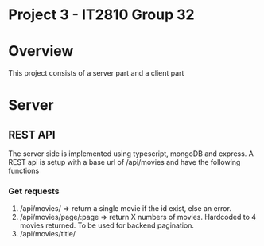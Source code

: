 # Project 3 - IT2810 Group 32

# Overview

This project consists of a server part and a client part

# Server

## REST API

The server side is implemented using typescript, mongoDB and express.
A REST api is setup with a base url of /api/movies and have the following
functions

### Get requests

1. /api/movies/<id> => return a single movie if the id exist, else an error.
2. /api/movies/page/:page => return X numbers of movies. Hardcoded to 4 movies
   returned. To be used for backend pagination.
3. /api/movies/title/<title> => returns all movies with a parial match on a movie query
   using regex to match.
4. /api/movies => returns all movies in database

### Put requests

1. /api/movies/<id> - creates a new movie object based on json data sendt and
   updates an existing movie. Used to write comments and favorite movies to db.

## GraphQL

We decided not to implement GraphQL after learning about both REST API and GraphQL
since REST API was easier to implement and gave us all the functionallity we needed
for this procject.

# Client

The client is build on typescript, redux, bootstrap/reactstrap, react-router and axios.

## State management

State management is done by usage of both redux and react hooks.
Redux is used for handeling the state of movies and pagination. For movies the states that are handled are an array
of all movies we currently are showing the user.

For states limited to local files we have used react hooks to simplifiy the program and to avoid
passing states around that are not necassary to keep in a global store.

## Content and functionallity

1. Search - the user can filter based on a search done by title. The search is querying the backend and the backend
   returns the hits.
2. Presentation of movies with pagination to prepare for handeling of big result of data. This is done in the front end
   for us since.
3. By clicking on the movie more information of that movie is shown.
4. Sorting and filtering - the user can sort all the movies by year, ascending or descending. The user can filter by
   up to three Genres that are accumulative filtered.
5. User generated data that is save to the backend. If a movie is added as a favorite, this choice is saved in the
   database. The user can add reviews to every movie which are saved to the database.
6. Database is hosted on the virtual machine and loaded with 20 movies.

## Testing

# Git

We have used git active and making and have used the issues as a todo-list where we have assigned issues to ourself
and to team-members to keep control of what everyone is doing and what is missing. We have used branches as much as
possible to indicate what the code we have commited is related to. We have also made a link between the commits and
the issues by refering to the issue by #<number>.

HOW-TO: client

1. Navigate to the "project-3-it2810-group-32/client" folder
2. npm install
3. npm start

HOW-TO: server

1. Navigate to the "project-3-it2810-group-32/server" folder
2. Enter "npm install"
3. Enter "npm start"

This will start the database server on localhost:5000

If an error saying "[nodemon] app crashed - waiting for file changes before starting", try:

MAC: (In server folder)

1. npm install typescript
2. Type in "npm start"

Windows: (In server folder)

1. tsc -w
2. Enter "npm start"

If you get an error (on Windows) saying:

_"src/server.ts(6,18): error TS7016: Could not find a declaration file for module 'cors'.":_

Just CTRL-C to cancel the command and type: **npm install @types/cors.** After this it should work
